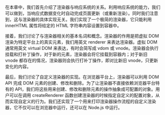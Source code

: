 在本章中，我们首先介绍了渲染器与响应系统的关系。利用响应系统的能力，我们可以做到，当响应式数据变化时自动完成页面更新（或重新渲染）。同时我们注意到，这与渲染器的具体实现无关。我们实现了一个极简的渲染器，它只能利用 innerHTML 属性将给定的 HTML 字符串内容设置到容器中。

接着，我们讨论了与渲染器相关的基本名词和概念。渲染器的作用是把虚拟 DOM 渲染为特定平台上的真实元素，我们用英文 renderer 来表达渲染器。虚拟 DOM 通常用英文 virtual DOM 来表达，有时会简写成 vdom 或 vnode。渲染器会执行挂载和打补丁操作，对于新的元素，渲染器会将它挂载到容器内；对于新旧 vnode 都存在的情况，渲染器则会执行打补丁操作，即对比新旧 vnode，只更新变化的内容。

最后，我们讨论了自定义渲染器的实现。在浏览器平台上，渲染器可以利用 DOM API 完成 DOM 元素的创建、修改和删除。为了让渲染器不直接依赖浏览器平台特有的 API，我们将这些用来创建、修改和删除元素的操作抽象成可配置的对象。用户可以在调用 createRenderer 函数创建渲染器的时候指定自定义的配置对象，从而实现自定义的行为。我们还实现了一个用来打印渲染器操作流程的自定义渲染器，它不仅可以在浏览器中运行，还可以在 Node.js 中运行。
